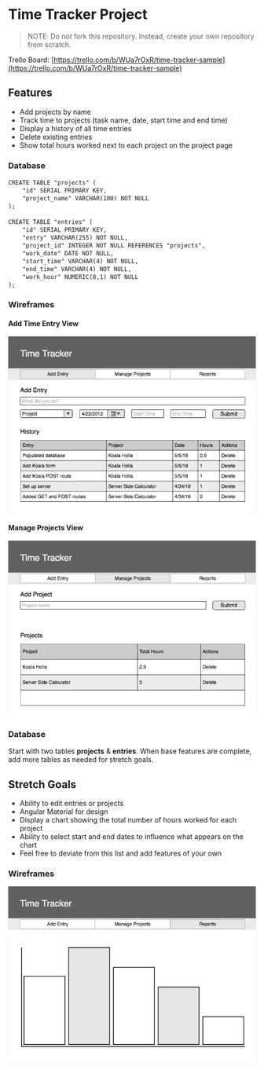 # Time Tracker Project

> NOTE: Do not fork this repository. Instead, create your own repository from scratch.

Trello Board: [https://trello.com/b/WUa7rOxR/time-tracker-sample](https://trello.com/b/WUa7rOxR/time-tracker-sample)

## Features

- Add projects by name
- Track time to projects (task name, date, start time and end time)
- Display a history of all time entries
- Delete existing entries
- Show total hours worked next to each project on the project page

### Database
```
CREATE TABLE "projects" (
    "id" SERIAL PRIMARY KEY,
    "project_name" VARCHAR(100) NOT NULL
);

CREATE TABLE "entries" (
    "id" SERIAL PRIMARY KEY,
    "entry" VARCHAR(255) NOT NULL,
    "project_id" INTEGER NOT NULL REFERENCES "projects",
    "work_date" DATE NOT NULL,
	"start_time" VARCHAR(4) NOT NULL,
	"end_time" VARCHAR(4) NOT NULL,
	"work_hour" NUMERIC(8,1) NOT NULL
);
```

### Wireframes

#### Add Time Entry View

![Add Entry Page](image/page-one.png)

#### Manage Projects View

![Add Entry Page](image/page-two.png)

### Database

Start with two tables **projects** & **entries**. When base features are complete, add more tables as needed for stretch goals.

## Stretch Goals

- Ability to edit entries or projects
- Angular Material for design
- Display a chart showing the total number of hours worked for each project
- Ability to select start and end dates to influence what appears on the chart
- Feel free to deviate from this list and add features of your own

### Wireframes

![Add Entry Page](image/page-three.png)

